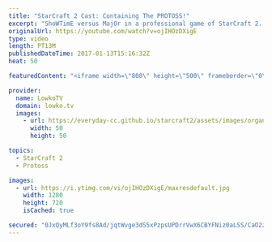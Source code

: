 ```yaml
---
title: "StarCraft 2 Cast: Containing The PROTOSS!"
excerpt: "ShoWTimE versus MajOr in a professional game of StarCraft 2. Subscribe for more videos: http://lowko.tv/youtube More StarCraft 2 Casts: https://goo.gl/S1lJbH  A Protoss versus Terran in StarCraft 2. The match-up is currently pretty tricky for Protoss. In many instances, the Terran player has access to"
originalUrl: https://youtube.com/watch?v=ojIHOzDXigE
type: video
length: PT13M
publishedDateTime: 2017-01-13T15:16:32Z
heat: 50

featuredContent: "<iframe width=\"800\" height=\"500\" frameborder=\"0\" src=\"https://www.youtube.com/embed/ojIHOzDXigE\" allow=\"accelerometer; autoplay; encrypted-media; gyroscope; picture-in-picture\" allowfullscreen></iframe>"

provider:
  name: LowkoTV
  domain: lowko.tv
  images:
    - url: https://everyday-cc.github.io/starcraft2/assets/images/organizations/lowko.tv-50x50.jpg
      width: 50
      height: 50

topics:
  - StarCraft 2
  - Protoss

images:
  - url: https://i.ytimg.com/vi/ojIHOzDXigE/maxresdefault.jpg
    width: 1280
    height: 720
    isCached: true

secured: "0JxQyMLf3oY9fs8Ad/jqtWvge3dS5xPzpsUPDrrVwX6CBYFNiz0aLSS/CaO2zZBg2TwYQF0k3pzRVE3rzJqFquVv1ePv1i/Poz1muO37kDm3He0jI8bgP1WXuZwz28DE6blKGMxVnRCP7DMsGuC5ywOnwZhyZz+qy6BMAnPRxIiVnQB43HWy1VDtQu+zqeJX60TXv/P0zxnGScvN46ndtgtNwFs310ACkpoGaC7zHfiCNAv0oHROzs8a1pvMPU1pzfRU7zsVJfJLpzOcNmT7rycaSefVFJxSc/AWiuI/lqV3SjGeEksRnDlpsZR2JUf0Xvc9TQJ86p2jz9rNbuURGDCIFn12Q5DL7974ndABtXt8gVwQa9LWUGW+4vvDAn5Lx+EO3Dw30BMUglyRJpECon8N3601Z6yDdr3pBV1NUCI=;h+dVQnlzSFC/AQpA8epzgQ=="
---
```


